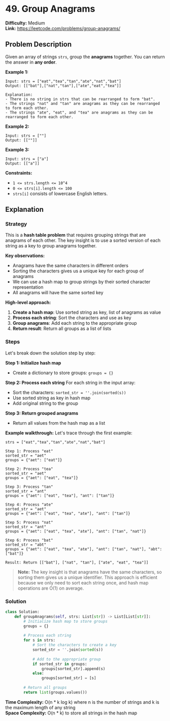 # 49. Group Anagrams

**Difficulty:** Medium  
**Link:** https://leetcode.com/problems/group-anagrams/

## Problem Description

Given an array of strings `strs`, group the **anagrams** together. You can return the answer in **any order**.

**Example 1:**
```
Input: strs = ["eat","tea","tan","ate","nat","bat"]
Output: [["bat"],["nat","tan"],["ate","eat","tea"]]

Explanation:
- There is no string in strs that can be rearranged to form "bat".
- The strings "nat" and "tan" are anagrams as they can be rearranged to form each other.
- The strings "ate", "eat", and "tea" are anagrams as they can be rearranged to form each other.
```

**Example 2:**
```
Input: strs = [""]
Output: [[""]]
```

**Example 3:**
```
Input: strs = ["a"]
Output: [["a"]]
```

**Constraints:**
- `1 <= strs.length <= 10^4`
- `0 <= strs[i].length <= 100`
- `strs[i]` consists of lowercase English letters.

## Explanation

### Strategy

This is a **hash table problem** that requires grouping strings that are anagrams of each other. The key insight is to use a sorted version of each string as a key to group anagrams together.

**Key observations:**
- Anagrams have the same characters in different orders
- Sorting the characters gives us a unique key for each group of anagrams
- We can use a hash map to group strings by their sorted character representation
- All anagrams will have the same sorted key

**High-level approach:**
1. **Create a hash map**: Use sorted string as key, list of anagrams as value
2. **Process each string**: Sort the characters and use as key
3. **Group anagrams**: Add each string to the appropriate group
4. **Return result**: Return all groups as a list of lists

### Steps

Let's break down the solution step by step:

**Step 1: Initialize hash map**
- Create a dictionary to store groups: `groups = {}`

**Step 2: Process each string**
For each string in the input array:
- Sort the characters: `sorted_str = ''.join(sorted(s))`
- Use sorted string as key in hash map
- Add original string to the group

**Step 3: Return grouped anagrams**
- Return all values from the hash map as a list

**Example walkthrough:**
Let's trace through the first example:

```
strs = ["eat","tea","tan","ate","nat","bat"]

Step 1: Process "eat"
sorted_str = "aet"
groups = {"aet": ["eat"]}

Step 2: Process "tea"
sorted_str = "aet"
groups = {"aet": ["eat", "tea"]}

Step 3: Process "tan"
sorted_str = "ant"
groups = {"aet": ["eat", "tea"], "ant": ["tan"]}

Step 4: Process "ate"
sorted_str = "aet"
groups = {"aet": ["eat", "tea", "ate"], "ant": ["tan"]}

Step 5: Process "nat"
sorted_str = "ant"
groups = {"aet": ["eat", "tea", "ate"], "ant": ["tan", "nat"]}

Step 6: Process "bat"
sorted_str = "abt"
groups = {"aet": ["eat", "tea", "ate"], "ant": ["tan", "nat"], "abt": ["bat"]}

Result: Return [["bat"], ["nat", "tan"], ["ate", "eat", "tea"]]
```

> **Note:** The key insight is that anagrams have the same characters, so sorting them gives us a unique identifier. This approach is efficient because we only need to sort each string once, and hash map operations are O(1) on average.

### Solution

```python
class Solution:
    def groupAnagrams(self, strs: List[str]) -> List[List[str]]:
        # Initialize hash map to store groups
        groups = {}
        
        # Process each string
        for s in strs:
            # Sort the characters to create a key
            sorted_str = ''.join(sorted(s))
            
            # Add to the appropriate group
            if sorted_str in groups:
                groups[sorted_str].append(s)
            else:
                groups[sorted_str] = [s]
        
        # Return all groups
        return list(groups.values())
```

**Time Complexity:** O(n * k log k) where n is the number of strings and k is the maximum length of any string  
**Space Complexity:** O(n * k) to store all strings in the hash map 